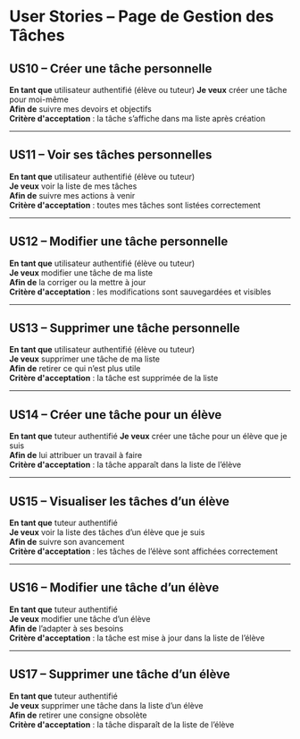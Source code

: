 # User Stories – Page de Gestion des Tâches

## US10 – Créer une tâche personnelle
**En tant que** utilisateur authentifié (élève ou tuteur)
**Je veux** créer une tâche pour moi-même  
**Afin de** suivre mes devoirs et objectifs  
**Critère d'acceptation** : la tâche s’affiche dans ma liste après création

---

## US11 – Voir ses tâches personnelles
**En tant que** utilisateur authentifié (élève ou tuteur)  
**Je veux** voir la liste de mes tâches  
**Afin de** suivre mes actions à venir  
**Critère d'acceptation** : toutes mes tâches sont listées correctement

---

## US12 – Modifier une tâche personnelle
**En tant que** utilisateur authentifié (élève ou tuteur)  
**Je veux** modifier une tâche de ma liste  
**Afin de** la corriger ou la mettre à jour  
**Critère d'acceptation** : les modifications sont sauvegardées et visibles  

---

## US13 – Supprimer une tâche personnelle
**En tant que** utilisateur authentifié (élève ou tuteur)  
**Je veux** supprimer une tâche de ma liste  
**Afin de** retirer ce qui n’est plus utile  
**Critère d'acceptation** : la tâche est supprimée de la liste  

---

## US14 – Créer une tâche pour un élève
**En tant que** tuteur authentifié
**Je veux** créer une tâche pour un élève que je suis  
**Afin de** lui attribuer un travail à faire  
**Critère d'acceptation** : la tâche apparaît dans la liste de l’élève

---

## US15 – Visualiser les tâches d’un élève
**En tant que** tuteur authentifié  
**Je veux** voir la liste des tâches d’un élève que je suis  
**Afin de** suivre son avancement  
**Critère d'acceptation** : les tâches de l’élève sont affichées correctement  

---

## US16 – Modifier une tâche d’un élève
**En tant que** tuteur authentifié  
**Je veux** modifier une tâche d’un élève  
**Afin de** l’adapter à ses besoins  
**Critère d'acceptation** : la tâche est mise à jour dans la liste de l’élève  

---

## US17 – Supprimer une tâche d’un élève
**En tant que** tuteur authentifié  
**Je veux** supprimer une tâche dans la liste d’un élève  
**Afin de** retirer une consigne obsolète  
**Critère d'acceptation** : la tâche disparaît de la liste de l’élève  